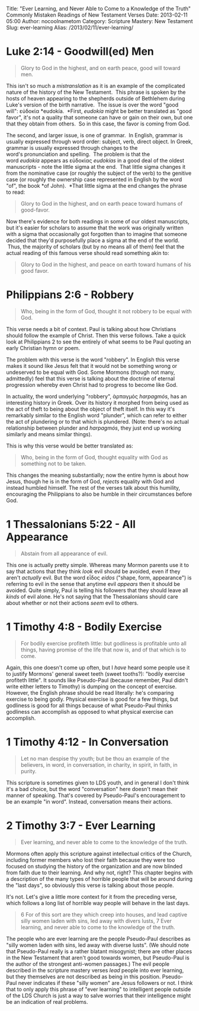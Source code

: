 Title: "Ever Learning, and Never Able to Come to a Knowledge of the Truth" Commonly Mistaken Readings of New Testament Verses
Date: 2013-02-11 05:00
Author: nocoolnametom
Category: Scripture Mastery: New Testament
Slug: ever-learning
Alias: /2013/02/11/ever-learning/

Luke 2:14 - Goodwill(ed) Men
=======================================

>  Glory to God in the highest, and on earth peace, good will toward men.

This isn't so much a *mistranslation* as it is an example of the complicated nature of the history of the New Testament.  This phrase is spoken by the hosts of heaven appearing to the shepherds outside of Bethlehem during Luke's version of the birth narrative.  The issue is over the word "good will": εὐδοκία *eudokía.  *First, *eudokía* might be better translated as "good favor", it's not a quality that someone can have or gain on their own, but one that they obtain from others.  So in this case, the favor is coming from God.

The second, and larger issue, is one of grammar.  In English, grammar is usually expressed through word order: subject, verb, direct object. In Greek, grammar is usually expressed through changes to the word's pronunciation and spelling.  The problem is that the word *eudokía* appears as εὐδοκίας *eudokías* in a good deal of the oldest manuscripts - note the little sigma at the end.  That little sigma changes it from the nominative case (or roughly the subject of the verb) to the genitive case (or roughly the ownership case represented in English by the word "of", the book *of John).  *That little sigma at the end changes the phrase to read:

>  Glory to God in the highest, and on earth peace toward humans of good-favor.

Now there's evidence for both readings in some of our oldest manuscripts, but it's easier for scholars to assume that the work was originally written with a sigma that occasionally got forgotten than to imagine that someone decided that they'd purposefully place a sigma at the end of the world.  Thus, the majority of scholars (but by no means all of them) feel that the actual reading of this famous verse should read something akin to:

>  Glory to God in the highest, and peace on earth toward humans of his good favor.

Philippians 2:6 - Robbery
=========================

>  Who, being in the form of God, thought it not robbery to be equal with God.

This verse needs a bit of context. Paul is talking about how Christians should follow the example of Christ. Then this verse follows. Take a quick look at Philippians 2 to see the entirely of what seems to be Paul quoting an early Christian hymn or poem.

The problem with this verse is the word "robbery". In English this verse makes it sound like Jesus felt that it would not be something wrong or undeserved to be equal with God. Some Mormons (though not many, admittedly) feel that this verse is talking about the doctrine of eternal progression whereby even Christ had to progress to become like God.

In actuality, the word underlying "robbery", ἁρπαγμός *harpagmós*, has an interesting history in Greek. Over its history it morphed from being used as the act of theft to being about the object of theft itself. In this way it's remarkably similar to the English word "plunder", which can refer to either the act of plundering or to that which is plundered. (Note: there's no actual relationship between plunder and *harpagmós*, they just end up working similarly and means similar things).

This is why this verse would be better translated as:

>  Who, being in the form of God, thought equality with God as something not to be taken.

This changes the meaning substantially; now the entire hymn is about how Jesus, though he is in the form of God, *rejects* equality with God and instead humbled himself. The rest of the verses talk about this humility, encouraging the Philippians to also be humble in their circumstances before God.

1 Thessalonians 5:22 - All Appearance
=====================================

>  Abstain from all appearance of evil.

This one is actually pretty simple. Whereas many Mormon parents use it to say that actions that they think *look* evil should be avoided, even if they aren't *actually* evil. But the word εἶδος *eídos* ("shape, form, appearance") is referring to evil in the sense that anytime evil *appears* then it should be avoided. Quite simply, Paul is telling his followers that they should leave all *kinds* of evil alone. He's not saying that the Thessalonians should care about whether or not their actions *seem* evil to others.

1 Timothy 4:8 - Bodily Exercise
===============================

>  For bodily exercise profiteth little: but godliness is profitable unto all things, having promise of the life that now is, and of that which is to come.

Again, this one doesn't come up often, but I *have* heard some people use it to justify Mormons' general sweet teeth (sweet tooths?): "bodily exercise profiteth little". It sounds like Pseudo-Paul (because remember, Paul didn't write either letters to Timothy) is dumping on the concept of exercise. However, the English phrase should be read literally: he's comparing exercise to being godly. Physical exercise is good for a few things, but godliness is good for all things because of what Pseudo-Paul thinks godliness can accomplish as opposed to what physical exercise can accomplish.

1 Timothy 4:12 - In Conversation
================================

>  Let no man despise thy youth; but be thou an example of the believers, in word, in conversation, in charity, in spirit, in faith, in purity.

This scripture is sometimes given to LDS youth, and in general I don't think it's a bad choice, but the word "conversation" here doesn't mean their manner of speaking. That's covered by Pseudo-Paul's encouragement to be an example "in word". Instead, conversation means their actions.

2 Timothy 3:7 - Ever Learning
=============================

>  Ever learning, and never able to come to the knowledge of the truth.

Mormons often apply this scripture against intellectual critics of the Church, including former members who lost their faith because they were too focused on studying the history of the organization and are now blinded from faith due to their learning. And why not, right? This chapter begins with a description of the many types of horrible people that will be around during the "last days", so obviously this verse is talking about those people.

It's not. Let's give a little more context for it from the preceding verse, which follows a long list of horrible way people will behave in the last days.

>  <span>6</span> For of this sort are they which creep into houses, and lead captive silly women laden with sins, led away with divers lusts,
>  <span>7</span> Ever learning, and never able to come to the knowledge of the truth.

The people who are ever learning are the people Pseudo-Paul describes as "silly women laden with sins, led away with diverse lusts". (We should note that Pseudo-Paul really is a rather blatant misogynist; there are other places in the New Testament that aren't good towards women, but Pseudo-Paul is the author of the strongest anti-women passages.) The evil people described in the scripture mastery verses *lead* people into ever learning, but they themselves are not described as being in this position. Pseudo-Paul never indicates if these "silly women" are Jesus followers or not. I think that to only apply this phrase of "ever learning" to intelligent people outside of the LDS Church is just a way to salve worries that their intelligence might be an indication of real problems.
